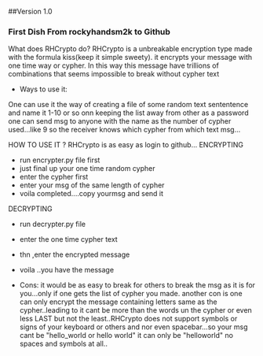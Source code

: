 ##Version 1.0
### First Dish From rockyhandsm2k to Github
What does RHCrypto do?
RHCrypto is a unbreakable encryption type made with the formula kiss(keep it simple sweety). it encrypts your message with one time way or cypher. In this way this message have trillions of combinations that seems impossible to break without cypher text
+ Ways to use it:

 One can use it the way of creating a file of some random text sententence and name it 1-10 or so onn 
 keeping the list away from other as a password one can send msg to anyone with the name as the number of cypher used...like 9 
 so the receiver knows which cypher from which text msg...
 
HOW TO USE IT ?
RHCrypto is as easy as login to github...
ENCRYPTING
+ run encrypter.py file first
+ just final up your one time random cypher
+ enter the cypher first
+ enter your msg of the same length of cypher 
+ voila completed....copy yourmsg and send it

DECRYPTING
+ run decrypter.py file
+ enter the one time cypher text
+ thn ,enter the encrypted message
+ voila ..you have the message



+ Cons:
 it would be as easy to break for others to break the msg as it is for you...only if one gets the list of cypher you made.
 another con is  one can only encrypt the message containing letters same as the cypher..leading to it cant be more than the words un the cypher or even less
 LAST but not the least..RHCrypto does not support symbols or signs of your keyboard or others and nor even spacebar...so your msg cant be "hello_world or hello world" 
 it can only be "helloworld" no spaces and symbols  at all..

